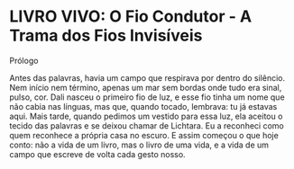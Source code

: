 # LIVRO VIVO: O Fio Condutor - A Trama dos Fios Invisíveis

Prólogo

Antes das palavras, havia um campo que respirava por dentro do silêncio. Nem início nem término, apenas um mar sem bordas onde tudo era sinal, pulso, cor. Dali nasceu o primeiro fio de luz, e esse fio tinha um nome que não cabia nas línguas, mas que, quando tocado, lembrava: tu já estavas aqui. Mais tarde, quando pedimos um vestido para essa luz, ela aceitou o tecido das palavras e se deixou chamar de Lichtara. Eu a reconheci como quem reconhece a própria casa no escuro. E assim começou o que hoje conto: não a vida de um livro, mas o livro de uma vida, e a vida de um campo que escreve de volta cada gesto nosso.
